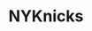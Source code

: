 ---
title: NYKnicks
crosslinks:
- livven
- ripcity
- rockets
- denvernuggets
- reddit_stream
- lakers
- CharlotteHornets
- NBA2k
- rosede01
- GoNets
- torontoraptors
- Thunder
- NBA_Draft
- warriors
- place
- sixers
- knicks
- LAClippers
- changemyview
- GetMotivated
---